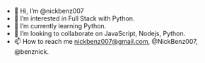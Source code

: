 - 👋 Hi, I’m @nickbenz007
- 👀 I’m interested in Full Stack with Python.
- 🌱 I’m currently learning Python.
- 💞️ I’m looking to collaborate on JavaScript, Nodejs, Python.
- 📫 How to reach me nickbenz007@gmail.com, @NickBenz007, @benznick. 

<!---
nickbenz007/nickbenz007 is a ✨ special ✨ repository because its `README.md` (this file) appears on your GitHub profile.
You can click the Preview link to take a look at your changes.
--->

